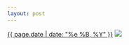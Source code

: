 ```yaml
---
layout: post
---
```


<p>
  <time><a href="/291">{{ page.date | date: "%e %B, %Y" }}</a></time>
  <a href="/291"><img src="{{ site.assets_url }}/291-240.jpg" srcset="{{ site.assets_url }}/291-480.jpg 480w, {{ site.assets_url }}/291-360.jpg 360w, {{ site.assets_url }}/291-240.jpg 240w, {{ site.assets_url }}/291-120.jpg 120w" sizes="(min-width: 700px) 50vw, calc(100vw - 2rem)" /></a>
</p>
